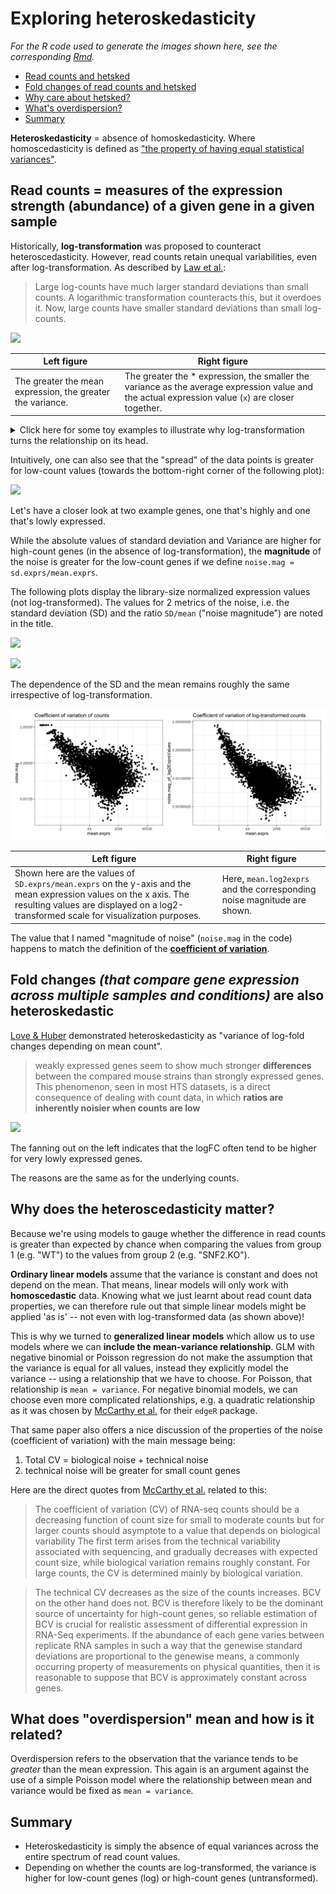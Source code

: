# Exploring heteroskedasticity

*For the R code used to generate the images shown here, see the corresponding [Rmd](https://github.com/friedue/Notes/blob/master/RNA_heteroskedasticity.Rmd).*

* [Read counts and hetsked](#counts)
* [Fold changes of read counts and hetsked](#fc)
* [Why care about hetsked?](#whycare)
* [What's overdispersion?](#overdisp)
* [Summary](#sum)

**Heteroskedasticity** = absence of homoskedasticity.
Where homoscedasticity is defined as ["the property of having equal statistical variances"](https://www.merriam-webster.com/dictionary/homoscedasticity).

<a name="counts"></a>
## Read counts = measures of the expression strength (abundance) of a given gene in a given sample 

Historically, **log-transformation** was proposed to counteract heteroscedasticity.
However, read counts retain unequal variabilities, even after log-transformation.
As described by [Law et al.](https://genomebiology.biomedcentral.com/articles/10.1186/gb-2014-15-2-r29):

> Large log-counts have much larger standard deviations than small counts.
> A logarithmic transformation counteracts this, but it overdoes it. Now, large counts have smaller standard deviations than small log-counts.

![](RNA_heteroskedasticity_files/figure-html/unnamed-chunk-3-1.png)<!-- -->

| Left figure | Right figure |
|------------|---------------|
| The greater the mean expression, the greater the variance. | The greater the * expression, the smaller the variance as the average expression value and the actual expression value (`x`) are closer together.|  

<details>
  <summary>Click here for some toy examples to illustrate why log-transformation turns the relationship on its head.</summary>


```r
# example: 2 samples with relatively high read counts for the same gene
1000 - 990 
```

```
## [1] 10
```

```r
log2(1000) - log2(990)
```

```
## [1] 0.01449957
```

```r
# example with smaller numbers representing low read counts for the same gene
10 - 9 
```

```
## [1] 1
```

```r
log2(10) - log2(9)
```

```
## [1] 0.1520031
```

</details>

Intuitively, one can also see that the "spread" of the data points is greater for low-count values (towards the bottom-right corner of the following plot):

![](RNA_heteroskedasticity_files/figure-html/unnamed-chunk-5-1.png)<!-- -->

Let's have a closer look at two example genes, one that's highly and one that's lowly expressed.

While the absolute values of standard deviation and Variance are higher for high-count genes (in the absence of log-transformation),
the **magnitude** of the noise is greater for the low-count genes if we define `noise.mag = sd.exprs/mean.exprs`.

The following plots display the library-size normalized expression values (not log-transformed).
The values for 2 metrics of the noise, i.e. the standard deviation (SD) and the ratio `SD/mean` ("noise magnitude") are noted in the title.

![](RNA_heteroskedasticity_files/figure-html/unnamed-chunk-8-1.png)<!-- -->

![](RNA_heteroskedasticity_files/figure-html/unnamed-chunk-9-1.png)<!-- -->

The dependence of the SD and the mean remains roughly the same irrespective of log-transformation.

![](RNA_heteroskedasticity_files/figure-html/unnamed-chunk-10-1.png)<!-- -->

| Left figure | Right figure |
|-------------|--------------|
| Shown here are the values of `SD.exprs/mean.exprs` on the y-axis and the mean expression values on the x axis. The resulting values are displayed on a log2-transformed scale for visualization purposes. | Here, `mean.log2exprs` and the corresponding noise magnitude are shown.| 

The value that I named "magnitude of noise" (`noise.mag` in the code) happens to match the definition of the [**coefficient of variation**](https://en.wikipedia.org/wiki/Coefficient_of_variation).

<a name="fc"></a>
## Fold changes *(that compare gene expression across multiple samples and conditions)* are also heteroskedastic

[Love & Huber](https://genomebiology.biomedcentral.com/articles/10.1186/s13059-014-0550-8) demonstrated heteroskedasticity as "variance of log-fold changes depending on mean count".

>weakly expressed genes seem to show much stronger **differences** between the compared mouse strains than strongly expressed genes. This phenomenon, seen in most HTS datasets, is a direct consequence of dealing with count data, in which **ratios are inherently noisier when counts are low**

![](https://media.springernature.com/full/springer-static/image/art%3A10.1186%2Fs13059-014-0550-8/MediaObjects/13059_2014_Article_550_Fig2_HTML.jpg)

The fanning out on the left indicates that the logFC often tend to be higher for very lowly expressed genes.

The reasons are the same as for the underlying counts.

<a name="whycare"></a>
## Why does the heteroscedasticity matter?

Because we're using models to gauge whether the difference in read counts is greater than expected by chance
when comparing the values from group 1 (e.g. "WT") to the values from group 2 (e.g. "SNF2.KO").

**Ordinary linear models** assume that the variance is constant and does not depend on the mean.
That means, linear models will only work with **homoscedastic** data.
Knowing what we just learnt about read count data properties, we can therefore rule out that simple linear models might be applied 'as is' -- not even with log-transformed data (as shown above)! 

This is why we turned to **generalized linear models** which allow us to use models where we can **include the mean-variance relationship**.
GLM with negative binomial or Poisson regression do not make the assumption that the variance is equal for all values, instead they explicitly model the variance -- using a relationship that we have to choose.
For Poisson, that relationship is `mean = variance`.
For negative binomial models, we can choose even more complicated relationships, e.g. a quadratic relationship as it was chosen by [McCarthy et al.](https://academic.oup.com/nar/article/40/10/4288/2411520) for their `edgeR` package.

That same paper also offers a nice discussion of the properties of the noise (coefficient of variation) with the main message being:

1. Total CV = biological noise + technical noise
2. technical noise will be greater for small count genes

Here are the direct quotes from [McCarthy et al.](https://academic.oup.com/nar/article/40/10/4288/2411520) related to this:

>The coefficient of variation (CV) of RNA-seq counts should be a decreasing function of count size for small to moderate counts but for larger counts should asymptote to a value that depends on biological variability
>The first term arises from the technical variability associated with sequencing, and gradually decreases with expected count size, while biological variation remains roughly constant. For large counts, the CV is determined mainly by biological variation.

>The technical CV decreases as the size of the counts increases. BCV on the other hand does not. BCV is therefore likely to be the dominant source of uncertainty for high-count genes, so reliable estimation of BCV is crucial for realistic assessment of differential expression in RNA-Seq experiments. If the abundance of each gene varies between replicate RNA samples in such a way that the genewise standard deviations are proportional to the genewise means, a commonly occurring property of measurements on physical quantities, then it is reasonable to suppose that BCV is approximately constant across genes.

<a name="overdisp"></a>
## What does "overdispersion" mean and how is it related?


Overdispersion refers to the observation that the variance tends to be *greater* than the mean expression. 
This again is an argument against the use of a simple Poisson model where the relationship between mean and variance would be fixed as `mean = variance`. 

<a name="sum"></a>
## Summary

* Heteroskedasticity is simply the absence of equal variances across the entire spectrum of read count values.
* Depending on whether the counts are log-transformed, the variance is higher for low-count genes (log) or high-count genes (untransformed).
